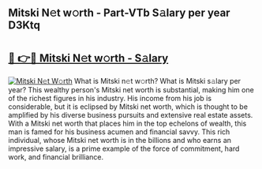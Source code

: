 ## Mitski N𝚎t w𝚘rth - Part-VTb S𝚊lary per year D3Ktq

# <h2><a href="http://gc3fmt.nevu.top/?p=Mitski">🔗 👉🔴 Mitski N𝚎t w𝚘rth - S𝚊lary</a></h2>

[![Mitski N𝚎t W𝚘rth](https://i.imgur.com/Oavwk0R.jpeg)](http://gc3fmt.nevu.top/?p=Mitski)
What is Mitski n𝚎t w𝚘rth? What is Mitski s𝚊lary per year?
This wealthy person's Mitski net worth is substantial, making him one of the richest figures in his industry. His income from his job is considerable, but it is eclipsed by Mitski net worth, which is thought to be amplified by his diverse business pursuits and extensive real estate assets. With a Mitski net worth that places him in the top echelons of wealth, this man is famed for his business acumen and financial savvy. This rich individual, whose Mitski net worth is in the billions and who earns an impressive salary, is a prime example of the force of commitment, hard work, and financial brilliance.
